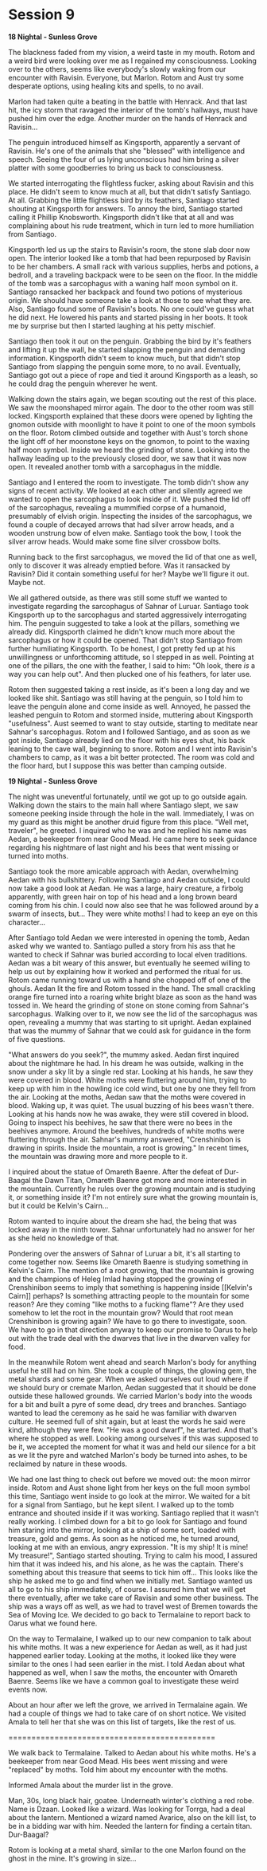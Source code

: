 # Session 9

**18 Nightal - Sunless Grove**

The blackness faded from my vision, a weird taste in my mouth. Rotom and a weird bird were looking over me as I regained my consciousness. Looking over to the others, seems like everybody's slowly waking from our encounter with Ravisin. Everyone, but Marlon. Rotom and Aust try some desperate options, using healing kits and spells, to no avail.

Marlon had taken quite a beating in the battle with Henrack. And that last hit, the icy storm that ravaged the interior of the tomb's hallways, must have pushed him over the edge. Another murder on the hands of Henrack and Ravisin...

The penguin introduced himself as Kingsporth, apparently a servant of Ravisin. He's one of the animals that she "blessed" with intelligence and speech. Seeing the four of us lying unconscious had him bring a silver platter with some goodberries to bring us back to consciousness.

We started interrogating the flightless fucker, asking about Ravisin and this place. He didn't seem to know much at all, but that didn't satisfy Santiago. At all. Grabbing the little flightless bird by its feathers, Santiago started shouting at Kingsporth for answers. To annoy the bird, Santiago started calling it Phillip Knobsworth. Kingsporth didn't like that at all and was complaining about his rude treatment, which in turn led to more humiliation from Santiago.

Kingsporth led us up the stairs to Ravisin's room, the stone slab door now open. The interior looked like a tomb that had been repurposed by Ravisin to be her chambers. A small rack with various supplies, herbs and potions, a bedroll, and a traveling backpack were to be seen on the floor. In the middle of the tomb was a sarcophagus with a waning half moon symbol on it. Santiago ransacked her backpack and found two potions of mysterious origin. We should have someone take a look at those to see what they are. Also, Santiago found some of Ravisin's boots. No one could've guess what he did next. He lowered his pants and started pissing in her boots. It took me by surprise but then I started laughing at his petty mischief.

Santiago then took it out on the penguin. Grabbing the bird by it's feathers and lifting it up the wall, he started slapping the penguin and demanding information. Kingsporth didn't seem to know much, but that didn't stop Santiago from slapping the penguin some more, to no avail. Eventually, Santiago got out a piece of rope and tied it around Kingsporth as a leash, so he could drag the penguin wherever he went.

Walking down the stairs again, we began scouting out the rest of this place. We saw the moonshaped mirror again. The door to the other room was still locked. Kingsporth explained that these doors were opened by lighting the gnomon outside with moonlight to have it point to one of the moon symbols on the floor. Rotom climbed outside and together with Aust's torch shone the light off of her moonstone keys on the gnomon, to point to the waxing half moon symbol. Inside we heard the grinding of stone. Looking into the hallway leading up to the previously closed door, we saw that it was now open. It revealed another tomb with a sarcophagus in the middle.

Santiago and I entered the room to investigate. The tomb didn't show any signs of recent activity. We looked at each other and silently agreed we wanted to open the sarcophagus to look inside of it. We pushed the lid off of the sarcophagus, revealing a mummified corpse of a humanoid, presumably of elvish origin. Inspecting the insides of the sarcophagus, we found a couple of decayed arrows that had silver arrow heads, and a wooden unstrung bow of elven make. Santiago took the bow, I took the silver arrow heads. Would make some fine silver crossbow bolts.

Running back to the first sarcophagus, we moved the lid of that one as well, only to discover it was already emptied before. Was it ransacked by Ravisin? Did it contain something useful for her? Maybe we'll figure it out. Maybe not.

We all gathered outside, as there was still some stuff we wanted to investigate regarding the sarcophagus of Sahnar of Luruar. Santiago took Kingsporth up to the sarcophagus and started aggressively interrogating him. The penguin suggested to take a look at the pillars, something we already did. Kingsporth claimed he didn't know much more about the sarcophagus or how it could be opened. That didn't stop Santiago from further humiliating Kingsporth. To be honest, I got pretty fed up at his unwillingness or unforthcoming attitude, so I stepped in as well. Pointing at one of the pillars, the one with the feather, I said to him: "Oh look, there _is_ a way you can help out". And then plucked one of his feathers, for later use.

Rotom then suggested taking a rest inside, as it's been a long day and we looked like shit. Santiago was still having at the penguin, so I told him to leave the penguin alone and come inside as well. Annoyed, he passed the leashed penguin to Rotom and stormed inside, muttering about Kingsporth "usefulness". Aust seemed to want to stay outside, starting to meditate near Sahnar's sarcophagus. Rotom and I followed Santiago, and as soon as we got inside, Santiago already lied on the floor with his eyes shut, his back leaning to the cave wall, beginning to snore. Rotom and I went into Ravisin's chambers to camp, as it was a bit better protected. The room was cold and the floor hard, but I suppose this was better than camping outside.

**19 Nightal - Sunless Grove**

The night was uneventful fortunately, until we got up to go outside again. Walking down the stairs to the main hall where Santiago slept, we saw someone peeking inside through the hole in the wall. Immediately, I was on my guard as this might be another druid figure from this place. "Well met, traveler", he greeted. I inquired who he was and he replied his name was Aedan, a beekeeper from near Good Mead. He came here to seek guidance regarding his nightmare of last night and his bees that went missing or turned into moths.

Santiago took the more amicable approach with Aedan, overwhelming Aedan with his bullshittery. Following Santiago and Aedan outside, I could now take a good look at Aedan. He was a large, hairy creature, a firbolg apparently, with green hair on top of his head and a long brown beard coming from his chin. I could now also see that he was followed around by a swarm of insects, but... They were white moths! I had to keep an eye on this character...

After Santiago told Aedan we were interested in opening the tomb, Aedan asked why we wanted to. Santiago pulled a story from his ass that he wanted to check if Sahnar was buried according to local elven traditions. Aedan was a bit weary of this answer, but eventually he seemed willing to help us out by explaining how it worked and performed the ritual for us. Rotom came running toward us with a hand she chopped off of one of the ghouls. Aedan lit the fire and Rotom tossed in the hand. The small crackling orange fire turned into a roaring white bright blaze as soon as the hand was tossed in. We heard the grinding of stone on stone coming from Sahnar's sarcophagus. Walking over to it, we now see the lid of the sarcophagus was open, revealing a mummy that was starting to sit upright. Aedan explained that was the mummy of Sahnar that we could ask for guidance in the form of five questions.

"What answers do you seek?", the mummy asked. Aedan first inquired about the nightmare he had. In his dream he was outside, walking in the snow under a sky lit by a single red star. Looking at his hands, he saw they were covered in blood. White moths were fluttering around him, trying to keep up with him in the howling ice cold wind, but one by one they fell from the air. Looking at the moths, Aedan saw that the moths were covered in blood. Waking up, it was quiet. The usual buzzing of his bees wasn't there. Looking at his hands now he was awake, they were still covered in blood. Going to inspect his beehives, he saw that there were no bees in the beehives anymore. Around the beehives, hundreds of white moths were fluttering through the air. Sahnar's mummy answered, "Crenshinibon is drawing in spirits. Inside the mountain, a root is growing." In recent times, the mountain was drawing more and more people to it.

I inquired about the statue of Omareth Baenre. After the defeat of Dur-Baagal the Dawn Titan, Omareth Baenre got more and more interested in the mountain. Currently he rules over the growing mountain and is studying it, or something inside it? I'm not entirely sure what the growing mountain is, but it could be Kelvin's Cairn...

Rotom wanted to inquire about the dream she had, the being that was locked away in the ninth tower. Sahnar unfortunately had no answer for her as she held no knowledge of that.

Pondering over the answers of Sahnar of Luruar a bit, it's all starting to come together now. Seems like Omareth Baenre is studying something in Kelvin's Cairn. The mention of a root growing, that the mountain is growing and the champions of Heleg Imlad having stopped the growing of Crenshinibon seems to imply that something is happening inside [[Kelvin's Cairn]] perhaps? Is something attracting people to the mountain for some reason? Are they coming "like moths to a fucking flame"? Are they used somehow to let the root in the mountain grow? Would that root mean Crenshinibon is growing again? We have to go there to investigate, soon. We have to go in that direction anyway to keep our promise to Oarus to help out with the trade deal with the dwarves that live in the dwarven valley for food.

In the meanwhile Rotom went ahead and search Marlon's body for anything useful he still had on him. She took a couple of things, the glowing gem, the metal shards and some gear. When we asked ourselves out loud where if we should bury or cremate Marlon, Aedan suggested that it should be done outside these hallowed grounds. We carried Marlon's body into the woods for a bit and built a pyre of some dead, dry trees and branches. Santiago wanted to lead the ceremony as he said he was familiar with dwarven culture. He seemed full of shit again, but at least the words he said were kind, although they were few. "He was a good dwarf", he started. And that's where he stopped as well. Looking among ourselves if this was supposed to be it, we accepted the moment for what it was and held our silence for a bit as we lit the pyre and watched Marlon's body be turned into ashes, to be reclaimed by nature in these woods.

We had one last thing to check out before we moved out: the moon mirror inside. Rotom and Aust shone light from her keys on the full moon symbol this time, Santiago went inside to go look at the mirror. We waited for a bit for a signal from Santiago, but he kept silent. I walked up to the tomb entrance and shouted inside if it was working. Santiago replied that it wasn't really working. I climbed down for a bit to go look for Santiago and found him staring into the mirror, looking at a ship of some sort, loaded with treasure, gold and gems. As soon as he noticed me, he turned around, looking at me with an envious, angry expression. "It is my ship! It is mine! My treasure!", Santiago started shouting. Trying to calm his mood, I assured him that it was indeed his, and his alone, as he was the captain. There's something about this treasure that seems to tick him off... This looks like the ship he asked me to go and find when we initially met. Santiago wanted us all to go to his ship immediately, of course. I assured him that we will get there eventually, after we take care of Ravisin and some other business. The ship was a ways off as well, as we had to travel west of Bremen towards the Sea of Moving Ice. We decided to go back to Termalaine to report back to Oarus what we found here.

On the way to Termalaine, I walked up to our new companion to talk about his white moths. It was a new experience for Aedan as well, as it had just happened earlier today. Looking at the moths, it looked like they were similar to the ones I had seen earlier in the mist. I told Aedan about what happened as well, when I saw the moths, the encounter with Omareth Baenre. Seems like we have a common goal to investigate these weird events now.

About an hour after we left the grove, we arrived in Termalaine again. We had a couple of things we had to take care of on short notice. We visited Amala to tell her that she was on this list of targets, like the rest of us.

=============================================

We walk back to Termalaine. Talked to Aedan about his white moths. He's a beekeeper from near Good Mead. His bees went missing and were "replaced" by moths. Told him about my encounter with the moths.

Informed Amala about the murder list in the grove.

Man, 30s, long black hair, goatee. Underneath winter's clothing a red robe. Name is Dzaan. Looked like a wizard. Was looking for Torrga, had a deal about the lantern. Mentioned a wizard named Avarice, also on the kill list, to be in a bidding war with him. Needed the lantern for finding a certain titan. Dur-Baagal?

Rotom is looking at a metal shard, similar to the one Marlon found on the ghost in the mine. It's growing in size...